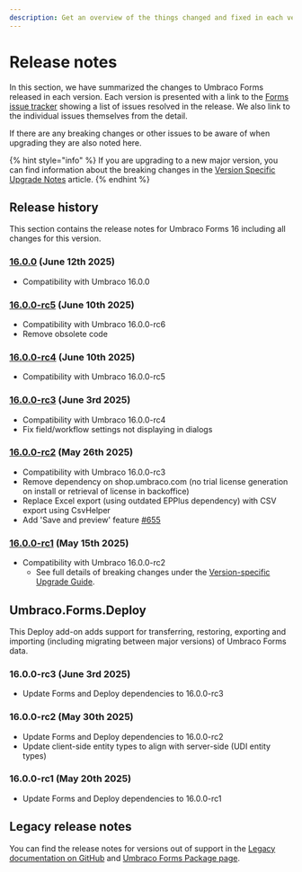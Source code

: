 ```yaml
---
description: Get an overview of the things changed and fixed in each version of Umbraco Forms.
---
```


# Release notes

In this section, we have summarized the changes to Umbraco Forms released in each version. Each version is presented with a link to the [Forms issue tracker](https://github.com/umbraco/Umbraco.Forms.Issues/issues) showing a list of issues resolved in the release. We also link to the individual issues themselves from the detail.

If there are any breaking changes or other issues to be aware of when upgrading they are also noted here.

{% hint style="info" %}
If you are upgrading to a new major version, you can find information about the breaking changes in the [Version Specific Upgrade Notes](upgrading/version-specific/) article.
{% endhint %}

## Release history

This section contains the release notes for Umbraco Forms 16 including all changes for this version.

### [16.0.0](https://github.com/umbraco/Umbraco.Forms.Issues/issues?q=is%3Aissue+is%3Aclosed+label%3Arelease%2F16.0.0) (June 12th 2025)

* Compatibility with Umbraco 16.0.0

### [16.0.0-rc5](https://github.com/umbraco/Umbraco.Forms.Issues/issues?q=is%3Aissue+is%3Aclosed+label%3Arelease%2F16.0.0) (June 10th 2025)

* Compatibility with Umbraco 16.0.0-rc6
* Remove obsolete code

### [16.0.0-rc4](https://github.com/umbraco/Umbraco.Forms.Issues/issues?q=is%3Aissue+is%3Aclosed+label%3Arelease%2F16.0.0) (June 10th 2025)

* Compatibility with Umbraco 16.0.0-rc5

### [16.0.0-rc3](https://github.com/umbraco/Umbraco.Forms.Issues/issues?q=is%3Aissue+is%3Aclosed+label%3Arelease%2F16.0.0) (June 3rd 2025)

* Compatibility with Umbraco 16.0.0-rc4
* Fix field/workflow settings not displaying in dialogs

### [16.0.0-rc2](https://github.com/umbraco/Umbraco.Forms.Issues/issues?q=is%3Aissue+is%3Aclosed+label%3Arelease%2F16.0.0) (May 26th 2025)

* Compatibility with Umbraco 16.0.0-rc3
* Remove dependency on shop.umbraco.com (no trial license generation on install or retrieval of license in backoffice)
* Replace Excel export (using outdated EPPlus dependency) with CSV export using CsvHelper
* Add 'Save and preview' feature [#655](https://github.com/umbraco/Umbraco.Forms.Issues/issues/655)

### [16.0.0-rc1](https://github.com/umbraco/Umbraco.Forms.Issues/issues?q=is%3Aissue+is%3Aclosed+label%3Arelease%2F16.0.0) (May 15th 2025)

* Compatibility with Umbraco 16.0.0-rc2
  * See full details of breaking changes under the [Version-specific Upgrade Guide](upgrading/version-specific/).

## Umbraco.Forms.Deploy

This Deploy add-on adds support for transferring, restoring, exporting and importing (including migrating between major versions) of Umbraco Forms data.

### 16.0.0-rc3 (June 3rd 2025)

* Update Forms and Deploy dependencies to 16.0.0-rc3

### 16.0.0-rc2 (May 30th 2025)

* Update Forms and Deploy dependencies to 16.0.0-rc2
* Update client-side entity types to align with server-side (UDI entity types)

### 16.0.0-rc1 (May 20th 2025)

* Update Forms and Deploy dependencies to 16.0.0-rc1

## Legacy release notes

You can find the release notes for versions out of support in the [Legacy documentation on GitHub](https://github.com/umbraco/UmbracoDocs/blob/umbraco-eol-versions/12/umbraco-forms/release-notes.md) and [Umbraco Forms Package page](https://our.umbraco.com/packages/developer-tools/umbraco-forms/).
